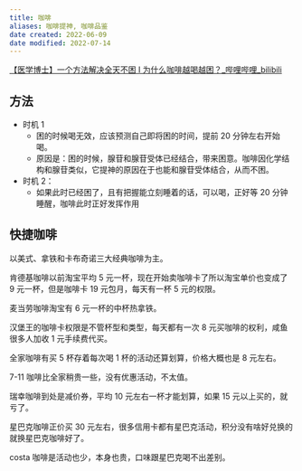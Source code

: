 ```yaml
---
title: 咖啡
aliases: 咖啡提神, 咖啡品鉴
date created: 2022-06-09
date modified: 2022-07-14
---
```


[【医学博士】一个方法解决全天不困 I 为什么咖啡越喝越困？_哔哩哔哩_bilibili](https://www.bilibili.com/video/BV1t3411e7PA/?spm_id_from=333.788.video.desc.click)

## 方法

- 时机 1
	- 困的时候喝无效，应该预测自己即将困的时间，提前 20 分钟左右开始喝。
	- 原因是：困的时候，腺苷和腺苷受体已经结合，带来困意。咖啡因化学结构和腺苷类似，它提神的原因在于也能和腺苷受体结合，从而不困。
- 时机 2：
	- 如果此时已经困了，且有把握能立刻睡着的话，可以喝，正好等 20 分钟睡醒，咖啡此时正好发挥作用

## 快捷咖啡

以美式、拿铁和卡布奇诺三大经典咖啡为主。

肯德基咖啡以前淘宝平均 5 元一杯，现在开始卖咖啡卡了所以淘宝单价也变成了 9 元一杯，但是咖啡卡 19 元包月，每天有一杯 5 元的权限。

麦当劳咖啡淘宝有 6 元一杯的中杯热拿铁。

汉堡王的咖啡卡权限是不管杯型和类型，每天都有一次 8 元买咖啡的权利，咸鱼很多人加收 1 元手续费代买。

全家咖啡有买 5 杯存着每次喝 1 杯的活动还算划算，价格大概也是 8 元左右。

7-11 咖啡比全家稍贵一些，没有优惠活动，不太值。

瑞幸咖啡到处是减价券，平均 10 元左右一杯才能划算，如果 15 元以上买的，就亏了。

星巴克咖啡正价买 30 元左右，很多信用卡都有星巴克活动，积分没有啥好兑换的就换星巴克咖啡好了。

costa 咖啡是活动也少，本身也贵，口味跟星巴克喝不出差别。
